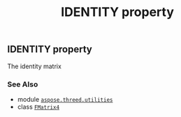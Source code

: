 ﻿---
title: IDENTITY property
second_title: Aspose.3D for Python via .NET API References
description: 
type: docs
weight: 60
url: /aspose.threed.utilities/fmatrix4/identity/
is_root: false
---

## IDENTITY property


The identity matrix

### See Also
* module [`aspose.threed.utilities`](../../)
* class [`FMatrix4`](/3d/python-net/aspose.threed.utilities/fmatrix4)
